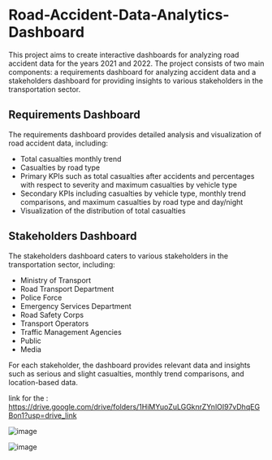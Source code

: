 # Road-Accident-Data-Analytics-Dashboard
This project aims to create interactive dashboards for analyzing road accident data for the years 2021 and 2022. The project consists of two main components: a requirements dashboard for analyzing accident data and a stakeholders dashboard for providing insights to various stakeholders in the transportation sector.

## Requirements Dashboard

The requirements dashboard provides detailed analysis and visualization of road accident data, including:

- Total casualties monthly trend
- Casualties by road type
- Primary KPIs such as total casualties after accidents and percentages with respect to severity and maximum casualties by vehicle type
- Secondary KPIs including casualties by vehicle type, monthly trend comparisons, and maximum casualties by road type and day/night
- Visualization of the distribution of total casualties

## Stakeholders Dashboard

The stakeholders dashboard caters to various stakeholders in the transportation sector, including:

- Ministry of Transport
- Road Transport Department
- Police Force
- Emergency Services Department
- Road Safety Corps
- Transport Operators
- Traffic Management Agencies
- Public
- Media

For each stakeholder, the dashboard provides relevant data and insights such as serious and slight casualties, monthly trend comparisons, and location-based data.

link for the :
https://drive.google.com/drive/folders/1HiMYuoZuLGGknrZYnlOI97vDhqEGBon1?usp=drive_link 

![image](https://github.com/Ganeshkarwa/Road-Accident-Data-Analytics-Dashboard/assets/140792447/f4ada334-bed1-42de-a567-04ea63347d48)

![image](https://github.com/Ganeshkarwa/Road-Accident-Data-Analytics-Dashboard/assets/140792447/79602871-9f4f-4456-a6c8-50625b495226)




